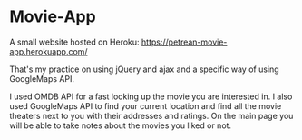 # Movie-App
A small website hosted on Heroku: https://petrean-movie-app.herokuapp.com/

That's my practice on using jQuery and ajax and a specific way of using GoogleMaps API.

I used OMDB API for a fast looking up the movie you are interested in.
I also used GoogleMaps API to find your current location and find all the movie theaters next to you with their addresses and ratings.
On the main page you will be able to take notes about the movies you liked or not.
